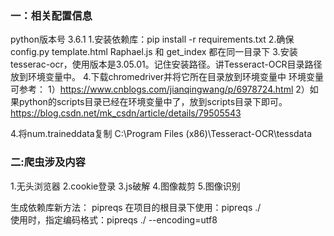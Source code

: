 ### 一：相关配置信息
python版本号 3.6.1
1.安装依赖库：pip install -r requirements.txt
2.确保 config.py  template.html  Raphael.js 和 get_index 都在同一目录下
3.安装tesserac-ocr，使用版本是3.05.01。记住安装路径。讲Tesseract-OCR目录路径放到环境变量中。
4.下载chromedriver并将它所在目录放到环境变量中
环境变量可参考： 
1）https://www.cnblogs.com/jianqingwang/p/6978724.html
2）如果python的scripts目录已经在环境变量中了，放到scripts目录下即可。
https://blog.csdn.net/mk_csdn/article/details/79505543 

4.将num.traineddata复制   C:\Program Files (x86)\Tesseract-OCR\tessdata

###  二:爬虫涉及内容
1.无头浏览器
2.cookie登录
3.js破解
4.图像裁剪
5.图像识别


生成依赖库新方法：
pipreqs
在项目的根目录下使用：pipreqs ./   
使用时，指定编码格式：pipreqs ./ --encoding=utf8
